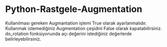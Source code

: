 # Python-Rastgele-Augmentation
Kullanılması gereken Augmantation işlemi True olarak ayarlanmalıdır.
Kullanmak istemediğiniz Augmentation çeşidini False olarak kapatabilirsiniz.
do_rotation fonksiyonunda açı değerini istediğiniz değerlerde belirleyebilirsiniz.

